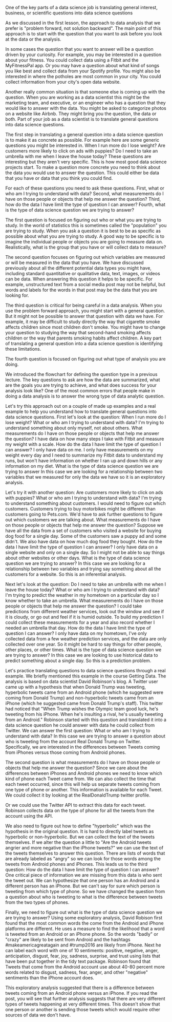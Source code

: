 One of the key parts of a data science job is translating general interest, business, or scientific questions into data science questions

As we discussed in the first lesson, the approach to data analysis that we prefer is "problem forward, not solution backward". The main point of this approach is to start with the question that you want to ask before you look at the data or the analysis. 

In some cases the question that you want to answer will be a question driven by your curiosity. For example, you may be interested in a question about your fitness. You could collect data using a Fitbit and the MyFitnessPal app. Or you may have a question about what kind of songs you like best and collect data from your Spotify profile. You might also be interested in where the potholes are most common in your city. You could collect information from your city's open data website. 

Another really common situation is that someone else is coming up with the question. When you are working as a data scientist this might be the marketing team, and executive, or an engineer who has a question that they would like to answer with the data. You might be asked to categorize photos on a website like Airbnb. They might bring you the question, the data or both. Part of your job as a data scientist is to translate general questions into data science questions. 

The first step in translating a general question into a data science question is to make it as concrete as possible. For example here are some generic questions you might be interested in. When I run more do I lose weight? Are customers more likely to click on ads with puppies? Do I need to take an umbrella with me when I leave the house today? These questions are interesting but they aren't very specific. This is how most good data science projects start. To make a question more concrete you need to think about the data you would use to answer the question. This could either be data that you have or data that you think you could find. 

For each of these questions you need to ask these questions. First, what or who am I trying to understand with data? Second, what measurements do I have on those people or objects that help me answer the question? Third, how do the data I have limit the type of question I can answer? Fourth, what is the type of data science question we are trying to answer?

The first question is focused on figuring out who or what you are trying to study. In the world of statistics this is sometimes called the "population" you are trying to study. When you ask a question it is best to be as specific as possible about what you are trying to study. A good way to be specific is to imagine the individual people or objects you are going to measure data on. Realistically, what is the group that you have or will collect data to measure? 

The second question focuses on figuring out which variables are measured or will be measured in the data that you have. We have discussed previously about all the different potential data types you might have, including standard quantitative or qualitative data, text, images, or videos can be data. When answering this question it helps to be specific. For example, unstructured text from a social media post may not be helpful, but words and labels for the words in that post may be the data that you are looking for. 

The third question is critical for being careful in a data analysis. When you use the problem forward approach, you might start with a general question. But it might not be possible to answer that question with data we have. For example, it may be difficult to study directly the way that cigarette smoke affects children since most children don't smoke. You might have to change your question to studying the way that second-hand smoking affects children or the way that parents smoking habits affect children. A key part of translating a general question into a data science question is identifying these limitations. 

The fourth question is focused on figuring out what type of analysis you are doing. 

We introduced the flowchart for defining the question type in a previous lecture. The key questions to ask are how the data are summarized, what are the goals you are trying to achieve, and what does success for your analysis look like? One of the most common errors that people make in doing a data analysis is to answer the wrong type of data analytic question. 

Let's try this approach out on a couple of made up examples and a real example to help you understand how to translate general questions into data science questions. First let's look at the question: When I run more do I lose weight? What or who am I trying to understand with data? I'm trying to understand something about only myself, not about others. What measurements do I have on those people or objects that help me answer the question?  I have data on how many steps I take with Fitbit and measure my weight with a scale. How do the data I have limit the type of question I can answer? I only have data on me. I only have measurements on my weight every day and I need to summarize my Fitbit data to understand my runs, but won't have information on whether I ran up and down hills or any information on my diet. What is the type of data science question we are trying to answer In this case we are looking for a relationship between two variables that we measured for only the data we have so it is an exploratory analysis. 

Let's try it with another question: Are customers more likely to click on ads with puppies? What or who am I trying to understand with data? I'm trying to understand something about customers. I would need to figure out which customers. Customers trying to buy motorbikes might be different than customers going to Pets.com. We'd have to ask further questions to figure out which customers we are talking about. What measurements do I have on those people or objects that help me answer the question?  Suppose we have all the data from a set of customers who visited a website for buying dog food for a single day. Some of the customers saw a puppy ad and some didn't. We also have data on how much dog food they bought. How do the data I have limit the type of question I can answer? I only have data on a single website and only on a single day. So I might not be able to say things about other websites or other days. What is the type of data science question we are trying to answer? In this case we are looking for a relationship between two variables and trying say something about all the customers for a website. So this is an inferential analysis. 

Next let's look at the question: Do I need to take an umbrella with me when I leave the house today? What or who am I trying to understand with data? I'm trying to predict the weather in my hometown on a particular day so I know whether to take an umbrella.  What measurements do I have on those people or objects that help me answer the question?  I could take predictions from different weather services, look out the window and see if it is cloudy, or go out and feel if it is humid outside. To build my prediction I could collect these measurements for a year and also record whether I needed an umbrella that day.  How do the data I have limit the type of question I can answer? I only have data on my hometown, I've only collected data from a few weather prediction services, and the data are only collected over one year. So it might be hard to say things for other people, other places, or other times.  What is the type of data science question we are trying to answer? In this case we are looking to use historical data to predict something about a single day. So this is a prediction problem. 

Let's practice translating questions to data science questions through a real example. We briefly mentioned this example in the course Getting Data. The analysis is based on data scientist David Robinson's blog. A Twitter user came up with a hypothesis that when Donald Trump was tweeting, hyperbolic tweets came from an Android phone (which he suggested were coming from Donald Trump) and non-hyperbolic tweets came from an iPhone (which he suggested came from Donald Trump's staff). This twitter had noticed that "When Trump wishes the Olympic team good luck, he's tweeting from his iPhone. When he's insulting a rival, he's usually tweeting from an Android." Robinson started with this question and translated it into a data science question he could answer with data he could collect from Twitter. We can answer the first question: What or who am I trying to understand with data? In this case we are trying to answer a question about who is tweeting from the account Real Donald Trump on Twitter. Specifically, we are interested in the differences between Tweets coming from iPhones versus those coming from Android phones. 

The second question is what measurements do I have on those people or objects that help me answer the question? Since we care about the differences between iPhones and Android phones we need to know which kind of phone each Tweet came from. We can also collect the time that each tweet occurred, since this will help us separate tweets coming from one type of phone or another. This information is available for each Tweet. We could collect it by looking at the RealDonaldTrump twitter profile. 

Or we could use the Twitter API to extract this data for each tweet. Robinson collects data on the type of phone for all the tweets from the account using the API. 

We also need to figure out how to define "hyperbolic" which was the hypothesis in the original question. It is hard to directly label tweets as hyperbolic or non-hyperbolic. But we can collect the text of the tweets themselves. If we alter the question a little to "Are the Android tweets angrier and more negative than the iPhone tweets?" we can use the text of the tweets themselves to answer this question. There are lists of words that are already labeled as "angry" so we can look for those words among the tweets from Android phones and iPhones. This leads us to the third question: How do the data I have limit the type of question I can answer? One critical piece of information we are missing from this data is who sent the tweet out. We can hypothesize that one person has an Android and a different person has an iPhone. But we can't say for sure which person is tweeting from which type of phone. So we have changed the question from a question about who is tweeting to what is the difference between tweets from the two types of phones. 

Finally, we need to figure out what is the type of data science question we are trying to answer? Using some exploratory analysis, David Robison first found that the most common words the come from the Android and iPhone platforms are different. He uses a measure to find the likelihood that a word is tweeted from an Android or an iPhone phone. So the words "badly" or "crazy" are likely to be sent from Android and the hashtags #makeamericagreatagain and #trump2016 are likely from iPhone.  Next he can label each word with one of 10 sentiments:  positive, negative, anger, anticipation, disgust, fear, joy, sadness, surprise, and trust using lists that have been put together in the tidy text package. Robinson found that Tweets that come from the Android account use about 40-80 percent more words related to disgust, sadness, fear, anger, and other "negative" sentiments than the iPhone account does.

This exploratory analysis suggested that there is a difference between tweets coming from an Android phone versus an iPhone. If you read the post, you will see that further analysis suggests that there are very different types of tweets happening at very different times. This doesn't show that one person or another is sending those tweets which would require other sources of data we don't have. 
